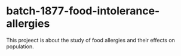 # batch-1877-food-intolerance-allergies

This projeect is about the study of food allergies and their effects on population.

